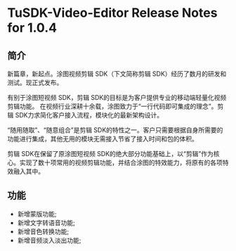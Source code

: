 # TuSDK-Video-Editor Release Notes for 1.0.4



## 简介

新篇章，新起点。涂图视频剪辑 SDK（下文简称剪辑 SDK）经历了数月的研发和测试。现正式发布。

有别于涂图短视频 SDK，剪辑 SDK的目标是为客户提供专业的移动端轻量化视频剪辑功能。
在视频行业深耕十余载，涂图致力于“一行代码即可集成的理念”。剪辑 SDK力求简化客户接入流程，模块化的最新架构设计。

“随用随取”、“随意组合”是剪辑 SDK的特性之一。客户只需要根据自身所需要的功能进行集成，其他无用的模块无需接入节省了接入时间和包的体积。

剪辑 SDK在保留了原涂图短视频 SDK的绝大部分功能基础上，以“剪辑”作为核心。实现了数十项常用的视频剪辑功能，并结合涂图的特效能力，将原有的各项特效融入其中。



## 功能

* 新增蒙版功能;
* 新增文字转语音功能;
* 新增音色转换功能;
* 新增音频淡入淡出功能;

